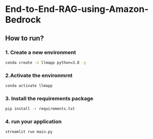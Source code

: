 # End-to-End-RAG-using-Amazon-Bedrock

## How to run?

### 1. Create a new environment

```bash
conda create -n llmapp python=3.8 -y
```

### 2.Activate the environmrnt
```bash
conda activate llmapp 
```

### 3. Install the requirements package
```bash
pip install -r requirements.txt
```

### 4. run your application
```bash
streamlit run main.py
```

